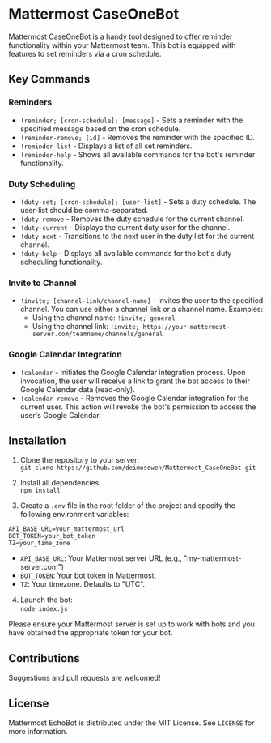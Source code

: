# Mattermost CaseOneBot

Mattermost CaseOneBot is a handy tool designed to offer reminder functionality within your Mattermost team. This bot is equipped with features to set reminders via a cron schedule.

## Key Commands

### Reminders
* `!reminder; [cron-schedule]; [message]` - Sets a reminder with the specified message based on the cron schedule.
* `!reminder-remove; [id]` - Removes the reminder with the specified ID.
* `!reminder-list` - Displays a list of all set reminders.
* `!reminder-help` - Shows all available commands for the bot's reminder functionality.

### Duty Scheduling
* `!duty-set; [cron-schedule]; [user-list]` - Sets a duty schedule. The user-list should be comma-separated.
* `!duty-remove` - Removes the duty schedule for the current channel.
* `!duty-current` - Displays the current duty user for the channel.
* `!duty-next` - Transitions to the next user in the duty list for the current channel.
* `!duty-help` - Displays all available commands for the bot's duty scheduling functionality.

### Invite to Channel
* `!invite; [channel-link/channel-name]` - Invites the user to the specified channel. You can use either a channel link or a channel name.
   Examples:
   - Using the channel name: `!invite; general`
   - Using the channel link: `!invite; https://your-mattermost-server.com/teamname/channels/general`

### Google Calendar Integration
* `!calendar` - Initiates the Google Calendar integration process. Upon invocation, the user will receive a link to grant the bot access to their Google Calendar data (read-only).
* `!calendar-remove` - Removes the Google Calendar integration for the current user. This action will revoke the bot's permission to access the user's Google Calendar.

## Installation

1. Clone the repository to your server:  
   `git clone https://github.com/deimosowen/Mattermost_CaseOneBot.git`

2. Install all dependencies:  
   `npm install`

3. Create a `.env` file in the root folder of the project and specify the following environment variables:

```
API_BASE_URL=your_mattermost_url
BOT_TOKEN=your_bot_token
TZ=your_time_zone
```

- `API_BASE_URL`: Your Mattermost server URL (e.g., "my-mattermost-server.com")
- `BOT_TOKEN`: Your bot token in Mattermost.
- `TZ`: Your timezone. Defaults to "UTC".

4. Launch the bot:  
   `node index.js`

Please ensure your Mattermost server is set up to work with bots and you have obtained the appropriate token for your bot.

## Contributions

Suggestions and pull requests are welcomed!

## License

Mattermost EchoBot is distributed under the MIT License. See `LICENSE` for more information.
